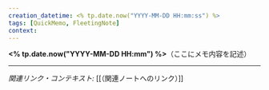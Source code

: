 ```yaml
---
creation_datetime: <% tp.date.now("YYYY-MM-DD HH:mm:ss") %>
tags: [QuickMemo, FleetingNote]
context: 
---
```


**<% tp.date.now("YYYY-MM-DD HH:mm") %>**（ここにメモ内容を記述）

---

*関連リンク・コンテキスト:* [[（関連ノートへのリンク）]]